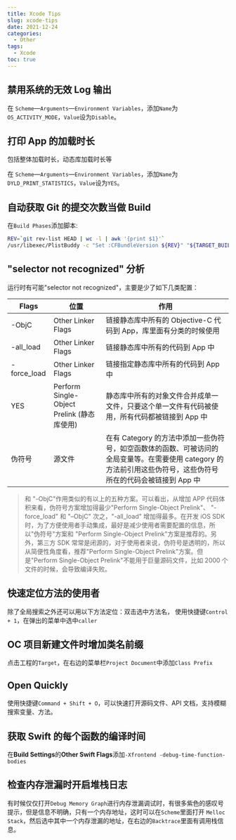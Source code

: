 ```yaml
---
title: Xcode Tips
slug: xcode-tips
date: 2021-12-24
categories:
  - Other
tags:
  - Xcode
toc: true
---
```


## 禁用系统的无效 Log 输出

在 `Scheme`—`Arguments`—`Environment Variables`，添加`Name`为`OS_ACTIVITY_MODE`，`Value`设为`Disable`。

## 打印 App 的加载时长

包括整体加载时长，动态库加载时长等

在 `Scheme`—`Arguments`—`Environment Variables`，添加`Name`为`DYLD_PRINT_STATISTICS`，`Value`设为`YES`。

## 自动获取 Git 的提交次数当做 Build

在`Build Phases`添加脚本:

```bash
REV=`git rev-list HEAD | wc -l | awk '{print $1}'`
/usr/libexec/PlistBuddy -c "Set :CFBundleVersion ${REV}" "${TARGET_BUILD_DIR}"/${INFOPLIST_PATH}
```

## "selector not recognized" 分析

运行时有可能"selector not recognized"，主要是少了如下几类配置：

| Flags       | 位置                                       | 作用                                                                                                                                                            |
| ----------- | ------------------------------------------ | --------------------------------------------------------------------------------------------------------------------------------------------------------------- |
| -ObjC       | Other Linker Flags                         | 链接静态库中所有的 Objective-C 代码到 App，库里面有分类的时候使用                                                                                               |
| -all_load   | Other Linker Flags                         | 链接静态库中所有的代码到 App 中                                                                                                                                 |
| -force_load | Other Linker Flags                         | 链接指定静态库中所有的代码到 App 中                                                                                                                             |
| YES         | Perform Single-Object Prelink (静态库使用) | 静态库中所有的对象文件合并成单一文件，只要这个单一文件有代码被使用，所有代码都被链接到 App 中                                                                   |
| 伪符号      | 源文件                                     | 在有 Category 的方法中添加一些伪符号，如空函数体的函数、可被访问的全局变量等。在需要使用 category 的方法前引用这些伪符号，这些伪符号所在的代码会被链接到 App 中 |

> 和 "-ObjC"作用类似的有以上的五种方案。可以看出，从增加 APP 代码体积来看，伪符号方案增加得最少"Perform Single-Object Prelink"、 "-force_load" 和 "–ObjC" 次之，"-all_load" 增加得最多。在开发 iOS SDK 时，为了方便使用者手动集成，最好是减少使用者需要配置的信息，所以"伪符号"方案和 "Perform Single-Object Prelink"方案是推荐的。另外，第三方 SDK 常常是闭源的，对于使用者来说，伪符号是透明的，所以从简便性角度看，推荐"Perform Single-Object Prelink"方案。但是"Perform Single-Object Prelink"不能用于巨量源码文件，比如 2000 个文件的时候，会导致编译失败。

## 快速定位方法的使用者

除了全局搜索之外还可以用以下方法定位：双击选中方法名， 使用快捷键`Control + 1`，在弹出的菜单中选中`caller`

## OC 项目新建文件时增加类名前缀

点击工程的`Target`，在右边的菜单栏`Project Document`中添加`Class Prefix`

## Open Quickly

使用快捷键`Command + Shift + O`，可以快速打开源码文件、API 文档，支持模糊搜索变量、方法。

## 获取 Swift 的每个函数的编译时间

在**Build Settings**的**Other Swift Flags**添加`-Xfrontend -debug-time-function-bodies`

## 检查内存泄漏时开启堆栈日志

有时候仅仅打开`Debug Memory Graph`进行内存泄漏调试时，有很多紫色的感叹号提示，但是信息不明确，只有一个内存地址，这时可以在`Scheme`里面打开 `Melloc Stack`，然后选中其中一个内存泄漏的地址，在右边的`Backtrace`里面有调用栈信息。
